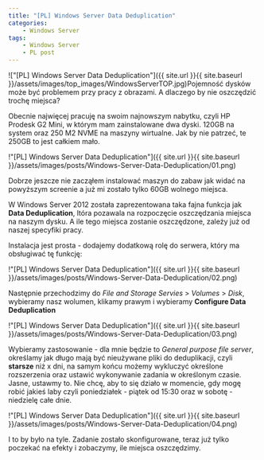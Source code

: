 ```yaml
---
title: "[PL] Windows Server Data Deduplication"
categories:
    - Windows Server
tags:
    - Windows Server
    - PL post
---
```

!["[PL] Windows Server Data Deduplication"]({{ site.url }}{{ site.baseurl }}/assets/images/top_images/WindowsServerTOP.jpg)Pojemność dysków może być problemem przy pracy z obrazami. A dlaczego by nie oszczędzić trochę miejsca?

Obecnie najwięcej pracuję na swoim najnowszym nabytku, czyli HP Prodesk G2 Mini, w którym mam zainstalowane dwa dyski. 120GB na system oraz 250 M2 NVME na maszyny wirtualne. Jak by nie patrzeć, te 250GB to jest całkiem mało.

!"[PL] Windows Server Data Deduplication"]({{ site.url }}{{ site.baseurl }}/assets/images/posts/Windows-Server-Data-Deduplication/01.png)

Dobrze jeszcze nie zacząłem instalować maszyn do zabaw jak widać na powyższym screenie a już mi zostało tylko 60GB wolnego miejsca. 

W Windows Server 2012 została zaprezentowana taka fajna funkcja jak **Data Deduplication**, ltóra pozawala na rozpoczęcie oszczędzania miejsca na naszym dysku. A ile tego miejsca zostanie oszczędzone, zależy już od naszej specyfiki pracy.

Instalacja jest prosta - dodajemy dodatkową rolę do serwera, który ma obsługiwać tę funkcję:

!"[PL] Windows Server Data Deduplication"]({{ site.url }}{{ site.baseurl }}/assets/images/posts/Windows-Server-Data-Deduplication/02.png)

Następnie przechodzimy do *File and Storage Servies* > *Volumes* > *Disk*, wybieramy nasz wolumen, klikamy prawym i wybieramy **Configure Data Deduplication**

!"[PL] Windows Server Data Deduplication"]({{ site.url }}{{ site.baseurl }}/assets/images/posts/Windows-Server-Data-Deduplication/03.png)

Wybieramy zastosowanie - dla mnie będzie to *General purpose file server*, określamy jak długo mają być nieużywane pliki do deduplikacji, czyli **starsze** niż x dni, na samym końcu możemy wykluczyć określone rozszerzenia oraz ustawić wykonywanie zadania w określonym czasie. Jasne, ustawmy to. Nie chcę, aby to się działo w momencie, gdy mogę robić jakieś laby czyli poniedziałek - piątek od 15:30 oraz w sobotę - niedzielę całe dnie.

!"[PL] Windows Server Data Deduplication"]({{ site.url }}{{ site.baseurl }}/assets/images/posts/Windows-Server-Data-Deduplication/04.png)

I to by było na tyle. Zadanie zostało skonfigurowane, teraz już tylko poczekać na efekty i zobaczymy, ile miejsca oszczędzimy.
